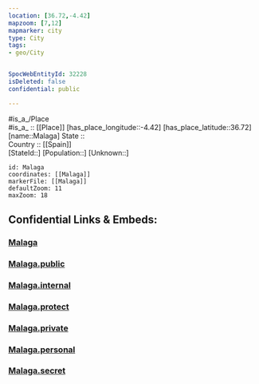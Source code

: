 ```yaml
---
location: [36.72,-4.42] 
mapzoom: [7,12] 
mapmarker: city 
type: City
tags:
- geo/City


SpocWebEntityId: 32228
isDeleted: false
confidential: public

---
```

#is_a_/Place  
#is_a_ :: [[Place]] 
[has_place_longitude::-4.42] 
[has_place_latitude::36.72] 
[name::Malaga] 
State ::  
Country :: [[Spain]]  
[StateId::] 
[Population::] 
[Unknown::] 


```leaflet
id: Malaga
coordinates: [[Malaga]] 
markerFile: [[Malaga]] 
defaultZoom: 11 
maxZoom: 18
```


## Confidential Links & Embeds: 

### [Malaga](/_Standards/Earth/Continent/Europe/Europe~South/Spain/Provinces~Spain/Andalusia/Málaga.Province/City/Malaga.md) 

### [Malaga.public](/_public/Earth/Continent/Europe/Europe~South/Spain/Provinces~Spain/Andalusia/Málaga.Province/City/Malaga.public.md) 

### [Malaga.internal](/_internal/Earth/Continent/Europe/Europe~South/Spain/Provinces~Spain/Andalusia/Málaga.Province/City/Malaga.internal.md) 

### [Malaga.protect](/_protect/Earth/Continent/Europe/Europe~South/Spain/Provinces~Spain/Andalusia/Málaga.Province/City/Malaga.protect.md) 

### [Malaga.private](/_private/Earth/Continent/Europe/Europe~South/Spain/Provinces~Spain/Andalusia/Málaga.Province/City/Malaga.private.md) 

### [Malaga.personal](/_personal/Earth/Continent/Europe/Europe~South/Spain/Provinces~Spain/Andalusia/Málaga.Province/City/Malaga.personal.md) 

### [Malaga.secret](/_secret/Earth/Continent/Europe/Europe~South/Spain/Provinces~Spain/Andalusia/Málaga.Province/City/Malaga.secret.md)

